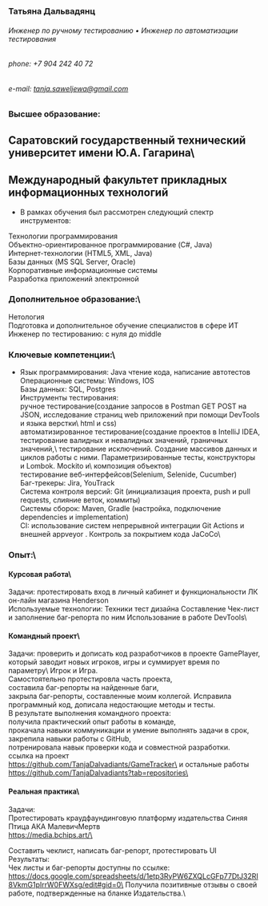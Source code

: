 ### Татьяна Дальвадянц 
###### Инженер по ручному тестированию • Инженер по автоматизации тестирования 
###### phone: +7 904 242 40 72 
###### e-mail: tanja.saweljewa@gmail.com 


### Высшее образование:
 ## Саратовский государственный технический университет имени Ю.А. Гагарина\
 ## Международный факультет прикладных информационных технологий

* В рамках обучения был рассмотрен следующий спектр инструментов:

Технологии программирования\
Объектно-ориентированное программирование (C#, Java)\
Интернет-технологии (HTML5, XML, Java)\
Базы данных (MS SQL Server, Oracle)\
Корпоративные информационные системы\
Разработка приложений электронной

### Дополнительное образование:\
Нетология\
Подготовка и дополнительное обучение специалистов в сфере ИТ\
Инженер по тестированию: с нуля до middle


### Ключевые компетенции:\

* Язык программирования: Java чтение кода, написание автотестов\
Операционные системы: Windows,  IOS \
Базы данных: SQL,  Postgres\
Инструменты тестирования:\
ручное тестирование(создание запросов в Postman  GET POST на JSON, исследование страниц web приложений при помощи DevTools и языка верстки\ html и css)\
автоматизированное тестирование(создание проектов в IntelliJ IDEA, тестирование валидных и невалидных значений, граничных значений,\ тестирование исключений. Создание массивов данных и циклов работы с ними. Параметризированные тесты, конструкторы и Lombok. Mockito и\ композиция объектов)\
тестирование веб-интерфейсов(Selenium, Selenide, Cucumber)\
Баг-трекеры:  Jira, YouTrack\
Система контроля версий: Git (инициализация проекта, push и pull  requests, слияние веток,  коммиты)\
Cистемы сборок: Maven, Gradle (настройка, подключение dependencies и implementation)\
CI: использование систем непрерывной интеграции Git Actions  и внешней appveyor . Контроль за покрытием кода JaCoCo\

### Опыт:\

#### Курсовая работа\
Задачи: протестировать вход в личный кабинет  и функциональности ЛК он-лайн магазина Henderson\
Используемые технологии: Техники тест дизайна Составление Чек-лист  и заполнение баг-репорта по ним Использование в работе DevTools\

#### Командный проект\
Задачи: проверить  и дописать код разработчиков в проекте GamePlayer, который заводит новых игроков, игры и суммирует время по параметру\ Игрок и Игра.\
Самостоятельно протестировла часть проекта,\
составила баг-репорты на найденные баги,\
закрыла баг-репорты, составленные моим коллегой.  Исправила программный код, дописала недостающие методы и тесты.\
В результате выполнения командного проекта:\
получила практический опыт работы в команде,\
прокачала навыки коммуникации и умение выполнять задачи в срок,\
закрепила навыки работы с GitHub,\
потренировала навык проверки кода и совместной разработки.\
ссылка на проект\
https://github.com/TanjaDalvadiants/GameTracker\
и остальные работы\
https://github.com/TanjaDalvadiants?tab=repositories\

#### Реальная практика\
Задачи:\
Протестировать краудфаундинговую платформу издательства Синяя Птица АКА МалевичМертв\
https://media.bchips.art/\

Составить чеклист, написать баг-репорт, протестировать UI\
Результаты:\
Чек листы и баг-репорты доступны по ссылке:\
https://docs.google.com/spreadsheets/d/1etp3RyPW6ZXQLcGFp77DtJ32RI8VkmG1pIrrW0FWXsg/edit#gid=0\
Получила позитивные отзывы о своей работе, подтвержденные на бланке Издательства.\
